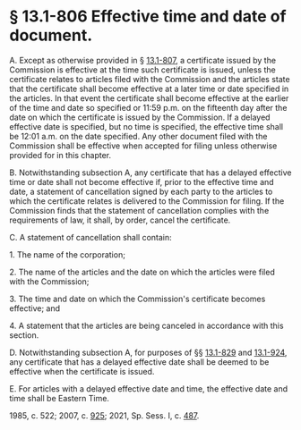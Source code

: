 # § 13.1-806 Effective time and date of document.

<p>A. Except as otherwise provided in § <a href='/vacode/13.1-807/'>13.1-807</a>, a certificate issued by the Commission is effective at the time such certificate is issued, unless the certificate relates to articles filed with the Commission and the articles state that the certificate shall become effective at a later time or date specified in the articles. In that event the certificate shall become effective at the earlier of the time and date so specified or 11:59 p.m. on the fifteenth day after the date on which the certificate is issued by the Commission. If a delayed effective date is specified, but no time is specified, the effective time shall be 12:01 a.m. on the date specified. Any other document filed with the Commission shall be effective when accepted for filing unless otherwise provided for in this chapter.</p><p>B. Notwithstanding subsection A, any certificate that has a delayed effective time or date shall not become effective if, prior to the effective time and date, a statement of cancellation signed by each party to the articles to which the certificate relates is delivered to the Commission for filing. If the Commission finds that the statement of cancellation complies with the requirements of law, it shall, by order, cancel the certificate.</p><p>C. A statement of cancellation shall contain:</p><p>1. The name of the corporation;</p><p>2. The name of the articles and the date on which the articles were filed with the Commission;</p><p>3. The time and date on which the Commission's certificate becomes effective; and</p><p>4. A statement that the articles are being canceled in accordance with this section.</p><p>D. Notwithstanding subsection A, for purposes of §§ <a href='/vacode/13.1-829/'>13.1-829</a> and <a href='/vacode/13.1-924/'>13.1-924</a>, any certificate that has a delayed effective date shall be deemed to be effective when the certificate is issued.</p><p>E. For articles with a delayed effective date and time, the effective date and time shall be Eastern Time.</p><p>1985, c. 522; 2007, c. <a href='http://lis.virginia.gov/cgi-bin/legp604.exe?071+ful+CHAP0925'>925</a>; 2021, Sp. Sess. I, c. <a href='http://lis.virginia.gov/cgi-bin/legp604.exe?212+ful+CHAP0487'>487</a>.</p>